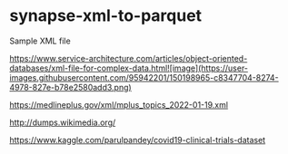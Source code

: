 # synapse-xml-to-parquet

Sample XML file

https://www.service-architecture.com/articles/object-oriented-databases/xml-file-for-complex-data.html![image](https://user-images.githubusercontent.com/95942201/150198965-c8347704-8274-4978-827e-b78e2580add3.png)


https://medlineplus.gov/xml/mplus_topics_2022-01-19.xml


http://dumps.wikimedia.org/


https://www.kaggle.com/parulpandey/covid19-clinical-trials-dataset
